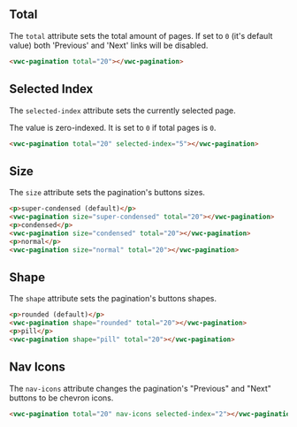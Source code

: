 ## Total

The `total` attribute sets the total amount of pages. If set to `0` (it's default value) both 'Previous' and 'Next' links will be disabled.

```html preview
<vwc-pagination total="20"></vwc-pagination>
```

## Selected Index

The `selected-index` attribute sets the currently selected page.

<vwc-note connotation="information">
  <vwc-icon slot="icon" name="info-line"></vwc-icon>

The value is zero-indexed. It is set to `0` if total pages is `0`.

</vwc-note>

```html preview
<vwc-pagination total="20" selected-index="5"></vwc-pagination>
```

## Size

The `size` attribute sets the pagination's buttons sizes.

```html preview
<p>super-condensed (default)</p>
<vwc-pagination size="super-condensed" total="20"></vwc-pagination>
<p>condensed</p>
<vwc-pagination size="condensed" total="20"></vwc-pagination>
<p>normal</p>
<vwc-pagination size="normal" total="20"></vwc-pagination>
```

## Shape

The `shape` attribute sets the pagination's buttons shapes.

```html preview
<p>rounded (default)</p>
<vwc-pagination shape="rounded" total="20"></vwc-pagination>
<p>pill</p>
<vwc-pagination shape="pill" total="20"></vwc-pagination>
```

## Nav Icons

The `nav-icons` attribute changes the pagination's "Previous" and "Next" buttons to be chevron icons.

```html preview
<vwc-pagination total="20" nav-icons selected-index="2"></vwc-pagination>
```
